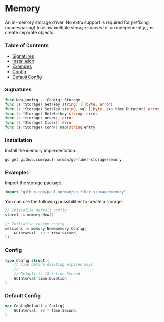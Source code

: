 # Memory

An in-memory storage driver. No extra support is required for prefixing (namespacing) to allow multiple storage spaces to run independently, just create separate objects.

### Table of Contents

- [Signatures](#signatures)
- [Installation](#installation)
- [Examples](#examples)
- [Config](#config)
- [Default Config](#default-config)

### Signatures

```go
func New(config ...Config) Storage
func (s *Storage) Get(key string) ([]byte, error)
func (s *Storage) Set(key string, val []byte, exp time.Duration) error
func (s *Storage) Delete(key string) error
func (s *Storage) Reset() error
func (s *Storage) Close() error
func (s *Storage) Conn() map[string]entry
```

### Installation

Install the memory implementation:

```bash
go get github.com/paul-norman/go-fiber-storage/memory
```

### Examples

Import the storage package.

```go
import "github.com/paul-norman/go-fiber-storage/memory"
```

You can use the following possibilities to create a storage:

```go
// Initialise default config
store1 := memory.New()

// Initialise custom config
sessions := memory.New(memory.Config{
	GCInterval: 10 * time.Second,
})
```

### Config

```go
type Config struct {
	// Time before deleting expired keys
	//
	// Default is 10 * time.Second
	GCInterval time.Duration
}
```

### Default Config

```go
var ConfigDefault = Config{
	GCInterval: 10 * time.Second,
}
```
